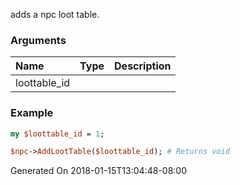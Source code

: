 adds a npc loot table.
### Arguments
**Name**|**Type**|**Description**
:---|:---|:---
loottable_id||

### Example

```perl
my $loottable_id = 1;

$npc->AddLootTable($loottable_id); # Returns void
```


Generated On 2018-01-15T13:04:48-08:00
